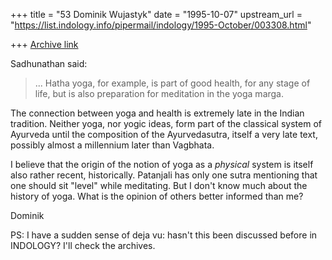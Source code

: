 +++
title = "53 Dominik Wujastyk"
date = "1995-10-07"
upstream_url = "https://list.indology.info/pipermail/indology/1995-October/003308.html"

+++
[Archive link](https://list.indology.info/pipermail/indology/1995-October/003308.html)

Sadhunathan said:
> ...  Hatha yoga, for example, is part of
> good health, for any stage of life, but is also preparation for
> meditation in the yoga marga.  

The connection between yoga and health is extremely late in the Indian 
tradition. Neither yoga, nor yogic ideas, form part of the classical 
system of Ayurveda until the composition of the Ayurvedasutra, itself
a very late text, possibly almost a millennium later than Vagbhata.

I believe that the origin of the notion of yoga as a *physical* system 
is itself also rather recent, historically. Patanjali has only one sutra
mentioning that one should sit "level" while meditating.  But I don't 
know much about the history of yoga.  What is the opinion of others 
better informed than me?

Dominik


PS: I have a sudden sense of deja vu: hasn't this been discussed before 
in INDOLOGY?  I'll check the archives.





